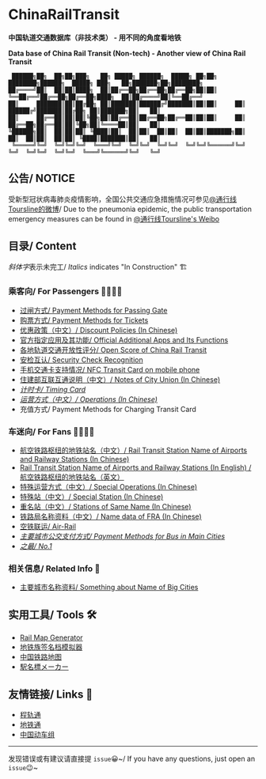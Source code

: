# ChinaRailTransit

**中国轨道交通数据库（非技术类） - 用不同的角度看地铁**

**Data base of China Rail Transit (Non-tech) - Another view of China Rail Transit**

```
 ██████╗██╗  ██╗██╗███╗   ██╗ █████╗ ██████╗  █████╗ ██╗██╗  ████████╗██████╗  █████╗ ███╗   ██╗███████╗██╗████████╗
██╔════╝██║  ██║██║████╗  ██║██╔══██╗██╔══██╗██╔══██╗██║██║  ╚══██╔══╝██╔══██╗██╔══██╗████╗  ██║██╔════╝██║╚══██╔══╝
██║     ███████║██║██╔██╗ ██║███████║██████╔╝███████║██║██║     ██║   ██████╔╝███████║██╔██╗ ██║███████╗██║   ██║   
██║     ██╔══██║██║██║╚██╗██║██╔══██║██╔══██╗██╔══██║██║██║     ██║   ██╔══██╗██╔══██║██║╚██╗██║╚════██║██║   ██║   
╚██████╗██║  ██║██║██║ ╚████║██║  ██║██║  ██║██║  ██║██║███████╗██║   ██║  ██║██║  ██║██║ ╚████║███████║██║   ██║   
 ╚═════╝╚═╝  ╚═╝╚═╝╚═╝  ╚═══╝╚═╝  ╚═╝╚═╝  ╚═╝╚═╝  ╚═╝╚═╝╚══════╝╚═╝   ╚═╝  ╚═╝╚═╝  ╚═╝╚═╝  ╚═══╝╚══════╝╚═╝   ╚═╝  
```

## 公告/ NOTICE

受新型冠状病毒肺炎疫情影响，全国公共交通应急措施情况可参见[@通行线Toursline的微博](https://m.weibo.cn/u/6882481489/)/ Due to the pneumonia epidemic, the public transportation emergency measures can be found in [@通行线Toursline's Weibo](https://m.weibo.cn/u/6882481489/)

## 目录/ Content

*斜体字*表示未完工/ *Italics* indicates "In Construction" 🏗

### 乘客向/ For Passengers 👨‍🚀👩‍🚀
- [过闸方式/ Payment Methods for Passing Gate](https://github.com/Ivysauro/ChinaRailTransit/blob/master/data/Payment%20Methods(Part%201).md)
- [购票方式/ Payment Methods for Tickets](https://github.com/Ivysauro/ChinaRailTransit/blob/master/data/Payment%20Methods(Part%202).md)
- [优惠政策（中文）/ Discount Policies (In Chinese)](https://github.com/Ivysauro/ChinaRailTransit/blob/master/data/Discount%20Policies.md)
- [官方指定应用及其功能/ Official Additional Apps and Its Functions](https://github.com/Ivysauro/ChinaRailTransit/blob/master/data/Official%20Additional%20Apps.md)
- [各地轨道交通开放性评分/ Open Score of China Rail Transit](https://github.com/Ivysauro/ChinaRailTransit/blob/master/data/Open%20Score.md)
- [安检互认/ Security Check Recognition](https://github.com/Ivysauro/ChinaRailTransit/blob/master/data/Security%20Check%20Recognition.md)
- [手机交通卡支持情况/ NFC Transit Card on mobile phone](https://github.com/Ivysauro/ChinaRailTransit/blob/master/data/NFC%20Transit%20Card.md)
- [住建部互联互通说明（中文）/ Notes of City Union (In Chinese)](https://github.com/Ivysauro/ChinaRailTransit/blob/master/data/City%20Union.md)
- [*计时卡/ Timing Card*](https://github.com/Ivysauro/ChinaRailTransit/blob/master/data/Timing%20Card.md) 
- [*运营方式（中文）/ Operations (In Chinese)*](https://github.com/Ivysauro/ChinaRailTransit/blob/master/data/Operations.md)
- 充值方式/ Payment Methods for Charging Transit Card

### 车迷向/ For Fans 🕵️‍♂️🕵️‍♀️
- [航空铁路枢纽的地铁站名（中文）/ Rail Transit Station Name of Airports and Railway Stations (In Chinese)](https://github.com/Ivysauro/ChinaRailTransit/blob/master/data/Rail%20Transit%20Station%20Name%20of%20Airports%20and%20Railway%20Stations.md)
- [Rail Transit Station Name of Airports and Railway Stations (In English) / 航空铁路枢纽的地铁站名（英文）](https://github.com/Ivysauro/ChinaRailTransit/blob/master/data/Rail%20Transit%20Station%20Name%20of%20Airports%20and%20Railway%20Stations%2002.md)
- [特殊运营方式（中文）/ Special Operations (In Chinese)](https://github.com/Ivysauro/ChinaRailTransit/blob/master/data/Special%20Operations.md)
- [特殊站（中文）/ Special Station (In Chinese)](https://github.com/Ivysauro/ChinaRailTransit/blob/master/data/Special%20Station.md)
- [重名站（中文）/ Stations of Same Name (In Chinese)](https://github.com/Ivysauro/ChinaRailTransit/blob/master/data/Stations%20of%20Same%20Name.md)
- [铁路局名称资料（中文）/ Name data of FRA (In Chinese)](https://github.com/Ivysauro/ChinaRailTransit/blob/master/data/Name%20data%20of%20FRA.md)
- [空铁联运/ Air-Rail](https://github.com/Ivysauro/ChinaRailTransit/blob/master/data/Air-Rail.md)
- [*主要城市公交支付方式/ Payment Methods for Bus in Main Cities*](https://github.com/Ivysauro/ChinaRailTransit/blob/master/data/Payment%20Methods%20for%20Bus%20in%20Main%20Cities.md)
- [*之最/ No.1*](https://github.com/Ivysauro/ChinaRailTransit/blob/master/data/zui.md)

### 相关信息/ Related Info 🧷
- [主要城市名称资料/ Something about Name of Big Cities](https://github.com/Ivysauro/ChinaRailTransit/blob/master/data/Name%20data%20of%20Big%20Cities.md)

## 实用工具/ Tools 🛠
- [Rail Map Generator](https://wongchito.github.io/RailMapGenerator/)
- [地铁族签名档模拟器](https://imisty.github.io/Metro-Simulator/dist/index.html)
- [中国铁路地图](http://cnrail.geogv.org/zhcn/?useMapboxGl=true)
- [駅名標メーカー](http://aniani.me/station/)

## 友情链接/ Links 🔗
- [程轨通](https://mcmcrt.china-emu.cn/)
- [地铁通](http://www.metroman.cn/)
- [中国动车组](https://www.china-emu.cn/)

---
发现错误或有建议请直接提 `issue`😀~/ If you have any questions, just open an `issue`😉~
